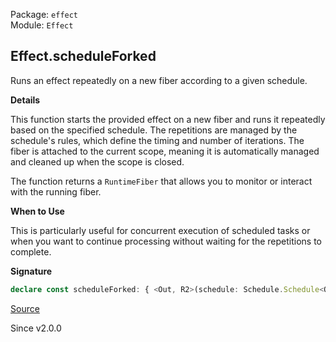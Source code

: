 Package: `effect`<br />
Module: `Effect`<br />

## Effect.scheduleForked

Runs an effect repeatedly on a new fiber according to a given schedule.

**Details**

This function starts the provided effect on a new fiber and runs it
repeatedly based on the specified schedule. The repetitions are managed by
the schedule's rules, which define the timing and number of iterations. The
fiber is attached to the current scope, meaning it is automatically managed
and cleaned up when the scope is closed.

The function returns a `RuntimeFiber` that allows you to monitor or interact
with the running fiber.

**When to Use**

This is particularly useful for concurrent execution of scheduled tasks or
when you want to continue processing without waiting for the repetitions to
complete.

**Signature**

```ts
declare const scheduleForked: { <Out, R2>(schedule: Schedule.Schedule<Out, unknown, R2>): <A, E, R>(self: Effect<A, E, R>) => Effect<Fiber.RuntimeFiber<Out, E>, never, Scope.Scope | R2 | R>; <A, E, R, Out, R2>(self: Effect<A, E, R>, schedule: Schedule.Schedule<Out, unknown, R2>): Effect<Fiber.RuntimeFiber<Out, E>, never, Scope.Scope | R | R2>; }
```

[Source](https://github.com/Effect-TS/effect/tree/main/packages/effect/src/Effect.ts#L10311)

Since v2.0.0